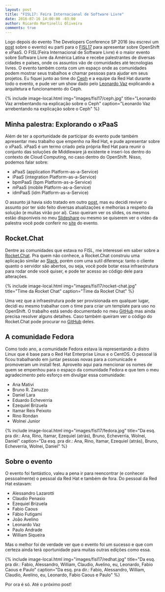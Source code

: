 ```yaml
---
layout: post
title: "FISL17: Feira Internacional de Software Livre"
date: 2016-07-16 14:00:00 -03:00
author: Ricardo Martinelli Oliveira
comments: true
---
```

Logo depois do evento The Developers Conference SP 2016 (eu escrevi um [post][tdc-post] sobre o evento) eu 
parti para o [FISL17][fisl17-site] para apresentar sobre OpenShift e xPaaS. O FISL(Feira Internacional de Software Livre)
é o maior evento sobre Software Livre da América Latina e recebe palestrantes de diversas cidades e países,
onde os assuntos vão de comunidades até tecnologias livres. O evento também conta com um espaço onde as
comunidades podem mostrar seus trabalhos e chamar pessoas para ajudar em seus projetos.
Eu fiquei junto ao time do [Ceph][ceph-site] e a equipe da Red Hat durante todo o evento, e pude ver um show
dado pelo [Leonardo Vaz][lvaz-linkedin] explicando a arquitetura e funcionamento do Ceph.

{% include image-local.html
        img="images/fisl17/ceph.jpg"
        title="Leonardo Vaz arrebentando na explicação sobre o Ceph"
        caption="Leonardo Vaz arrebentando na explicação sobre o Ceph" %}

Minha palestra: Explorando o xPaaS
----------------------------------
Além de ter a oportunidade de participar do evento pude também apresentar meu trabalho que empenho na Red
Hat, e pude apresentar sobre o xPaaS. xPaaS é um termo criado pela própria Red Hat para reunir o conjunto
das soluções de Middleware já existente e inseri-los dentro do contexto de Cloud Computing, no caso dentro
do OpenShift. Nisso, podemos falar sobre:

* aPaaS (application Platform-as-a-Service)
* iPaaS (integration Platform-as-a-Service)
* bpmPaaS (bpm Platform-as-a-Service)
* mPaaS (mobile Platform-as-a-Service)
* idmPaaS (idm Platform-as-a-Service)

O assunto já havia sido tratado em outro [post][xpaas-post], mas eu decidi reviver o assunto por ter sido
feito diversas atualizações e melhorias a respeito da solução (e muitas virão por aí). Caso queiram ver os
slides, os mesmos estão disponíveis no meu [Slideshare][xpaas-slides] ou mesmo se quiserem ver o video da
palestra você pode conferir no [site][video-xpaas] do evento.

Rocket.Chat
-----------
Dentre as comunidades que estava no FISL, me interessei em saber sobre a [Rocket.Chat][rocketchat-site].
Pra quem não conhece, a Rocket.Chat construiu uma aplicação similar ao [Slack][slack-site], porém com uma
sutil diferença: tanto o cliente quanto o servidor são abertos, ou seja, você pode botar essa infraestrutura
para rodar onde você quiser, e pode ter acesso ao código dele para alterações.

{% include image-local.html
        img="images/fisl17/rocket-chat.jpg"
        title="Time da Rocket Chat"
        caption="Time da Rocket Chat" %}
        
Uma vez que a infraestrutura pode ser provisionada em qualquer lugar, decidi eu mesmo trabalhar com o time para
criar um template para uso no OpenShift. O trabalho está sendo documentado no meu [GitHub][rocketchat-openshift-repo]
 mas ainda precisa resolver alguns detalhes. Caso também queiram ver o código do Rocket.Chat pode procurar no
 [GitHub][rocketchat-repo] deles. 

A comunidade Fedora
-------------------
Como todo ano, a comunidade Fedora estava lá representando a distro Linux que é base para o Red Hat Enterprise Linux
e o CentOS. O pessoal lá ficou trabalhando em juntar pessoas novas para a comunicade e promoveram um install fest.
Aproveito aqui para mencionar os nomes de quem se empenhou para o espaço da comunidade Fedora e que tem o meu
agradecimento pelo esforço em divulgar essa comunidade:

* Ana Mativi
* Bruno R. Zanuzzo
* Daniel Lara
* Eduardo Echeverria
* Ezequiel Brizuela
* Itamar Reis Peixoto
* Rino Rondan
* Wolnei Junior

{% include image-local.html
        img="images/fisl17/fedora.jpg"
        title="Da esq. pra dir.: Ana, Rino, Itamar, Ezequiel (atrás), Bruno, Echeverria, Wolnei, Daniel"
        caption="Da esq. pra dir.: Ana, Rino, Itamar, Ezequiel (atrás), Bruno, Echeverria, Wolnei, Daniel" %}

Sobre o evento
--------------
O evento foi fantástico, valeu a pena ir para reencontrar (e conhecer pessoalmente) o pessoal da Red Hat e também
de fora. Do pessoal da Red Hat estavam:

* Alessandro Lazarotti
* Claudio Penasio
* Ezequiel Brizuela
* Fabio Caous
* Fábio Futigami
* João Avelino
* Leonardo Vaz
* Paulo Andrade
* William Siqueira

Mas o melhor foi de verdade ver que o evento foi um sucesso e que com certeza ainda terá oportunidade para muitas
outras edições como essa.

{% include image-local.html
        img="images/fisl17/redhat.jpg"
        title="Da esq. pra dir.: Fabio, Alessandro, William, Claudio, Avelino, eu, Leonardo, Fabio Caous e Paulo"
        caption="Da esq. pra dir.: Fabio, Alessandro, William, Claudio, Avelino, eu, Leonardo, Fabio Caous e Paulo" %}
        
Por ora é só. Até o próximo post!

[tdc-post]: https://rimolive.github.io/aprendendo-cloud-computing/2016/07/the-developers-conference-sp
[fisl17-site]: http://softwarelivre.org/fisl17
[ceph-site]: http://ceph.com/
[lvaz-linkedin]: https://www.linkedin.com/in/leonardovaz
[xpaas-post]: https://rimolive.github.io/aprendendo-cloud-computing/2014/05/xpaas-nova-geracao-de-servicos-na-nuvem
[xpaas-slides]: http://www.slideshare.net/rimolive/exporando-xpaas8
[video-xpaas]: http://hemingway.softwarelivre.org/fisl17/41c/sala41c-high-201607151901.ogv
[rocketchat-site]: https://rocket.chat/
[rocketchat-openshift-repo]: https://github.com/rimolive/rocketchat-openshift
[rocketchat-repo]: https://github.com/Rocket.Chat
[slack-site]: https://slack.com/